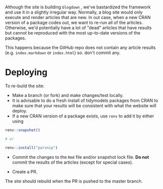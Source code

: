 Although the site is building `blogdown` , we've bastardized the framework and use it in a slightly irregular way. Normally, a blog site would only execute and render articles that are new. In out case, when a new CRAN version of a package codes out, we want to re-run all of the articles. Otherwise, we'd potentially have a lot of "dead" articles that have results but cannot be reproduced with the most up-to-date versions of the packages. 

This happens because the GitHub repo does not contain any article results (e.g. `index.markdown` or `index.html`) so. don't commit any. 

# Deploying

To re-build the site:

* Make a branch (or fork) and make changes/test locally. 
* It is advisable to do a fresh install of tidymodels packages from CRAN to make sure that your results will be consistent with what the website will deploy. 
* If a new CRAN version of a package exists, use `renv` to add it by either using

```R
renv::snapshot()

# or

renv::install("parsnip")
```

* Commit the changes to the `Rmd` file and/or snapshot lock file. **Do not** commit the results of the articles (except for special cases).

* Create a PR.

The site should rebuild when the PR is pushed to the master branch. 

